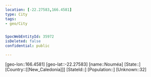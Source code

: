 ```yaml
---
location: [-22.27583,166.4581]
type: City
tags:
- geo/City


SpocWebEntityId: 35972
isDeleted: false
confidential: public

---
```

[geo-lon::166.4581]
[geo-lat::-22.27583]
[name::Nouméa]
[State::]
[Country::[[New_Caledonia]]]
[StateId::]
[Population::]
[Unknown::32]

